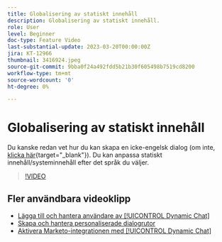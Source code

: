 ```yaml
---
title: Globalisering av statiskt innehåll
description: Globalisering av statiskt innehåll.
role: User
level: Beginner
doc-type: Feature Video
last-substantial-update: 2023-03-20T00:00:00Z
jira: KT-12966
thumbnail: 3416924.jpeg
source-git-commit: 9bba0f24a492fdd5b21b30f605498b7519cd8200
workflow-type: tm+mt
source-wordcount: '0'
ht-degree: 0%

---
```



# Globalisering av statiskt innehåll

Du kanske redan vet hur du kan skapa en icke-engelsk dialog (om inte, [klicka här](https://nation.marketo.com/t5/dynamic-chat-discussion/design-non-english-language-conversations-in-dynamic-chat/m-p/324317#M39){target="_blank"}). Du kan anpassa statiskt innehåll/systeminnehåll efter det språk du väljer.

>[!VIDEO](https://video.tv.adobe.com/v/3416924/?quality=12&learn=on)

## Fler användbara videoklipp

* [Lägga till och hantera användare av [!UICONTROL Dynamic Chat] ](user-management.md)
* [Skapa och hantera personaliserade dialogrutor](dialogue-management.md)
* [Aktivera Marketo-integrationen med [!UICONTROL Dynamic Chat] ](marketo-integration.md)
